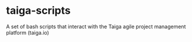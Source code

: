 # taiga-scripts
A set of bash scripts that interact with the Taiga agile project management platform (taiga.io)
